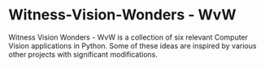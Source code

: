 # Witness-Vision-Wonders - WvW
Witness Vision Wonders - WvW is a collection of six relevant Computer Vision applications in Python. Some of these ideas are inspired by various other projects with significant modifications. 
